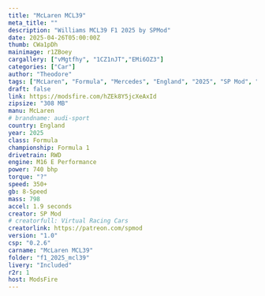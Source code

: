 ```yaml
---
title: "McLaren MCL39"
meta_title: ""
description: "Williams MCL39 F1 2025 by SPMod"
date: 2025-04-26T05:00:00Z
thumb: CWa1pDh
mainimage: r1ZBoey
cargallery: ["vMgtfhy", "1CZ1nJT","EMi6OZ3"]
categories: ["Car"]
author: "Theodore"
tags: ["McLaren", "Formula", "Mercedes", "England", "2025", "SP Mod", "F1", "F1 2025"]
draft: false
link: https://modsfire.com/hZEk8Y5jcXeAxId
zipsize: "308 MB"
manu: McLaren
# brandname: audi-sport
country: England
year: 2025
class: Formula
championship: Formula 1
drivetrain: RWD
engine: M16 E Performance
power: 740 bhp
torque: "?"
speed: 350+
gb: 8-Speed
mass: 798
accel: 1.9 seconds
creator: SP Mod
# creatorfull: Virtual Racing Cars
creatorlink: https://patreon.com/spmod
version: "1.0"
csp: "0.2.6"
carname: "McLaren MCL39"
folder: "f1_2025_mcl39"
livery: "Included"
r2r: 1
host: ModsFire
---
```

